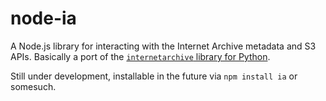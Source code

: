 # node-ia

A Node.js library for interacting with the Internet Archive metadata and S3 APIs. Basically a port of the [`internetarchive` library for Python](https://github.com/jjjake/ia-wrapper).

Still under development, installable in the future via `npm install ia` or somesuch.